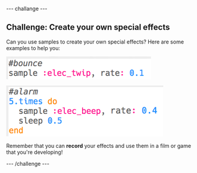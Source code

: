 \--- challange \---

## Challenge: Create your own special effects

Can you use samples to create your own special effects? Here are some examples to help you:

![screenshot](images/effects-bounce.png)

![capture d'écran](images/effects-alarm.png)

Remember that you can **record** your effects and use them in a film or game that you're developing!

\--- /challenge \---